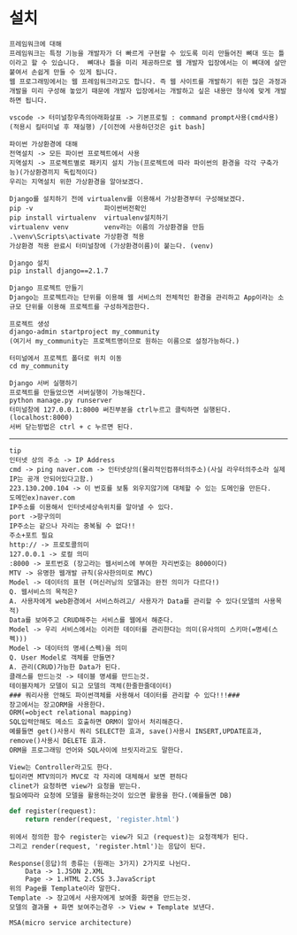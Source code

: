 # 설치

    프레임워크에 대해
    프레임워크는 특정 기능을 개발자가 더 빠르게 구현할 수 있도록 미리 만들어진 뼈대 또는 틀이라고 할 수 있습니다.  뼈대나 틀을 미리 제공하므로 웹 개발자 입장에서는 이 뼈대에 살만 붙여서 손쉽게 만들 수 있게 됩니다.
    웹 프로그래밍에서는 웹 프레임워크라고도 합니다. 즉 웹 사이트를 개발하기 위한 많은 과정과 개발을 미리 구성해 놓았기 때문에 개발자 입장에서는 개발하고 싶은 내용만 형식에 맞게 개발하면 됩니다.

    vscode -> 터미널창우측의아래화살표 -> 기본프로필 : command prompt사용(cmd사용)(적용시 킬터미널 후 재실행) /[이전에 사용하던것은 git bash]

    파이썬 가상환경에 대해
    전역설치 -> 모든 파이썬 프로젝트에서 사용
    지역설치 -> 프로젝트별로 패키지 설치 가능(프로젝트에 따라 파이썬의 환경을 각각 구축가능)(가상환경끼지 독립적이다)
    우리는 지역설치 위한 가상환경을 알아보겠다.

    Django를 설치하기 전에 virtualenv를 이용해서 가상환경부터 구성해보겠다.
    pip -v                  파이썬버전확인
    pip install virtualenv  virtualenv설치하기
    virtualenv venv         venv라는 이름의 가상환경을 만듬
    .\venv\Scripts\activate 가상환경 적용
    가상환경 적용 완료시 터미널창에 (가상환경이름)이 붙는다. (venv)

    Django 설치
    pip install django==2.1.7

    Django 프로젝트 만들기
    Django는 프로젝트라는 단위를 이용해 웹 서비스의 전체적인 환경을 관리하고 App이라는 소규모 단위를 이용해 프로젝트를 구성하게끔한다.

    프로젝트 생성
    django-admin startproject my_community
    (여기서 my_community는 프로젝트명이므로 원하는 이름으로 설정가능하다.)

    터미널에서 프로젝트 폴더로 위치 이동
    cd my_community

    Django 서버 실행하기
    프로젝트를 만들었으면 서버실행이 가능해진다.
    python manage.py runserver
    터미널창에 127.0.0.1:8000 써진부분을 ctrl누르고 클릭하면 실행된다.
    (localhost:8000)
    서버 닫는방법은 ctrl + c 누르면 된다.

---

    tip
    인터넷 상의 주소 -> IP Address
    cmd -> ping naver.com -> 인터넷상의(물리적인컴퓨터의주소)(사실 라우터의주소라 실제 IP는 공개 안되어있다고함.)
    223.130.200.104 -> 이 번호를 보통 외우지않기에 대체할 수 있는 도메인을 만든다.
    도메인ex)naver.com
    IP주소를 이용해서 인터넷세상속위치를 알아낼 수 있다.
    port ->항구의미
    IP주소는 같으나 자리는 중복될 수 없다!!
    주소+포트 필요
    http:// -> 프로토콜의미
    127.0.0.1 -> 로컬 의미
    :8000 -> 포트번호 (장고라는 웹서비스에 부여한 자리번호는 8000이다)
    MTV -> 유명한 웹개발 규칙(유사한의미로 MVC)
    Model -> 데이터의 표현 (머신러닝의 모델과는 완전 의미가 다르다!)
    Q. 웹서비스의 목적은?
    A. 사용자에게 web환경에서 서비스하려고/ 사용자가 Data를 관리할 수 있다(모델의 사용목적)
    Data를 보여주고 CRUD해주는 서비스를 웹에서 해준다.
    Model -> 우리 서비스에서는 이러한 데이터를 관리한다는 의미(유사의미 스키마(=명세(스펙)))
    Model -> 데이터의 명세(스펙)을 의미
    Q. User Model로 객체를 만들면?
    A. 관리(CRUD)가능한 Data가 된다.
    클래스를 만드는것 -> 테이블 명세를 만드는것.
    테이블자체가 모델이 되고 모델의 객체(한줄한줄데이터)
    ### 쿼리사용 안해도 파이썬객체를 사용해서 데이터를 관리할 수 있다!!!###
    장고에서는 장고ORM을 사용한다.
    ORM(=object relational mapping)
    SQL입력안해도 메소드 호출하면 ORM이 알아서 처리해준다.
    예를들면 get()사용시 쿼리 SELECT한 효과, save()사용시 INSERT,UPDATE효과, remove()사용시 DELETE 효과.
    ORM을 프로그래밍 언어와 SQL사이에 브릿지라고도 말한다.

    View는 Controller라고도 한다.
    팁이라면 MTV의미가 MVC로 각 자리에 대체해서 보면 편하다
    clinet가 요청하면 view가 요청을 받는다.
    필요에따라 요청에 모델을 활용하는것이 있으면 활용을 한다.(예를들면 DB)

```python
def register(request):
    return render(request, 'register.html')
```

    위에서 정의한 함수 register는 view가 되고 (request)는 요청객체가 된다.
    그리고 render(request, 'register.html')는 응답이 된다.

    Response(응답)의 종류는 (원래는 3가지) 2가지로 나뉜다.
        Data -> 1.JSON 2.XML
        Page -> 1.HTML 2.CSS 3.JavaScript
    위의 Page를 Template이라 말한다.
    Template -> 장고에서 사용자에게 보여줄 화면을 만드는것.
    모델의 결과물 + 화면 보여주는경우 -> View + Template 보낸다.

    MSA(micro service architecture)
